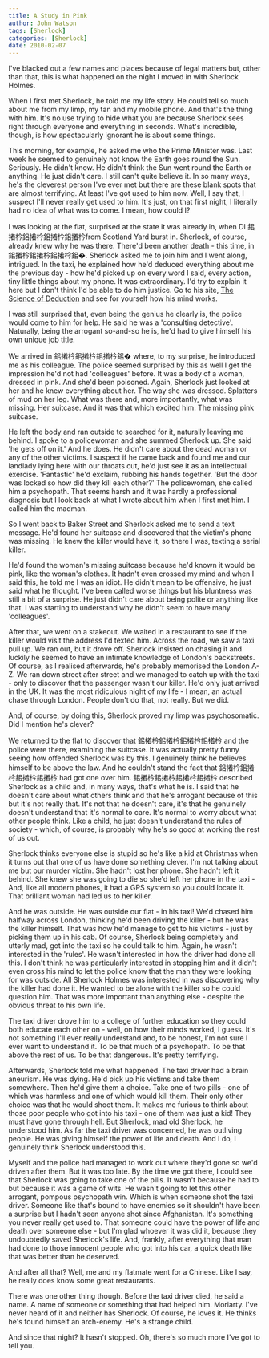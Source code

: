 ```yaml
---
title: A Study in Pink
author: John Watson
tags: [Sherlock]
categories: [Sherlock]
date: 2010-02-07 
---
```

I've blacked out a few names and places because of legal matters but, other than that, this is what happened on the night I moved in with Sherlock Holmes.

When I first met Sherlock, he told me my life story. He could tell so much about me from my limp, my tan and my mobile phone. And that's the thing with him. It's no use trying to hide what you are because Sherlock sees right through everyone and everything in seconds. What's incredible, though, is how spectacularly ignorant he is about some things.

This morning, for example, he asked me who the Prime Minister was. Last week he seemed to genuinely not know the Earth goes round the Sun. Seriously. He didn't know. He didn't think the Sun went round the Earth or anything. He just didn't care. I still can't quite believe it. In so many ways, he's the cleverest person I've ever met but there are these blank spots that are almost terrifying. At least I've got used to him now. Well, I say that, I suspect I'll never really get used to him. It's just, on that first night, I literally had no idea of what was to come. I mean, how could I?

I was looking at the flat, surprised at the state it was already in, when DI 鈻撯枔鈻撯枔鈻撯枔鈻撯枔from Scotland Yard burst in. Sherlock, of course, already knew why he was there. There'd been another death - this time, in 鈻撯枔鈻撯枔鈻撯枔鈻�. Sherlock asked me to join him and I went along, intrigued. In the taxi, he explained how he'd deduced everything about me the previous day - how he'd picked up on every word I said, every action, tiny little things about my phone. It was extraordinary. I'd try to explain it here but I don't think I'd be able to do him justice. Go to his site, [The Science of Deduction](http://www.thescienceofdeduction.co.uk/ "The Science of Deduction") and see for yourself how his mind works.

I was still surprised that, even being the genius he clearly is, the police would come to him for help. He said he was a 'consulting detective'. Naturally, being the arrogant so-and-so he is, he'd had to give himself his own unique job title.

We arrived in 鈻撯枔鈻撯枔鈻撯枔鈻� where, to my surprise, he introduced me as his colleague. The police seemed surprised by this as well I get the impression he'd not had 'colleagues' before. It was a body of a woman, dressed in pink. And she'd been poisoned. Again, Sherlock just looked at her and he knew everything about her. The way she was dressed. Splatters of mud on her leg. What was there and, more importantly, what was missing. Her suitcase. And it was that which excited him. The missing pink suitcase.

He left the body and ran outside to searched for it, naturally leaving me behind. I spoke to a policewoman and she summed Sherlock up. She said 'he gets off on it.' And he does. He didn't care about the dead woman or any of the other victims. I suspect if he came back and found me and our landlady lying here with our throats cut, he'd just see it as an intellectual exercise. 'Fantastic' he'd exclaim, rubbing his hands together. 'But the door was locked so how did they kill each other?' The policewoman, she called him a psychopath. That seems harsh and it was hardly a professional diagnosis but I look back at what I wrote about him when I first met him. I called him the madman.

So I went back to Baker Street and Sherlock asked me to send a text message. He'd found her suitcase and discovered that the victim's phone was missing. He knew the killer would have it, so there I was, texting a serial killer.

He'd found the woman's missing suitcase because he'd known it would be pink, like the woman's clothes. It hadn't even crossed my mind and when I said this, he told me I was an idiot. He didn't mean to be offensive, he just said what he thought. I've been called worse things but his bluntness was still a bit of a surprise. He just didn't care about being polite or anything like that. I was starting to understand why he didn't seem to have many 'colleagues'.

After that, we went on a stakeout. We waited in a restaurant to see if the killer would visit the address I'd texted him. Across the road, we saw a taxi pull up. We ran out, but it drove off. Sherlock insisted on chasing it and luckily he seemed to have an intimate knowledge of London's backstreets. Of course, as I realised afterwards, he's probably memorised the London A-Z. We ran down street after street and we managed to catch up with the taxi - only to discover that the passenger wasn't our killer. He'd only just arrived in the UK. It was the most ridiculous night of my life - I mean, an actual chase through London. People don't do that, not really. But we did.

And, of course, by doing this, Sherlock proved my limp was psychosomatic. Did I mention he's clever?

We returned to the flat to discover that 鈻撯枔鈻撯枔鈻撯枔鈻撯枔 and the police were there, examining the suitcase. It was actually pretty funny seeing how offended Sherlock was by this. I genuinely think he believes himself to be above the law. And he couldn't stand the fact that 鈻撯枔鈻撯枔鈻撯枔鈻撯枔 had got one over him. 鈻撯枔鈻撯枔鈻撯枔鈻撯枔 described Sherlock as a child and, in many ways, that's what he is. I said that he doesn't care about what others think and that he's arrogant because of this but it's not really that. It's not that he doesn't care, it's that he genuinely doesn't understand that it's normal to care. It's normal to worry about what other people think. Like a child, he just doesn't understand the rules of society - which, of course, is probably why he's so good at working the rest of us out.

Sherlock thinks everyone else is stupid so he's like a kid at Christmas when it turns out that one of us have done something clever. I'm not talking about me but our murder victim. She hadn't lost her phone. She hadn't left it behind. She knew she was going to die so she'd left her phone in the taxi - And, like all modern phones, it had a GPS system so you could locate it. That brilliant woman had led us to her killer.

And he was outside. He was outside our flat - in his taxi! We'd chased him halfway across London, thinking he'd been driving the killer - but he was the killer himself. That was how he'd manage to get to his victims - just by picking them up in his cab. Of course, Sherlock being completely and utterly mad, got into the taxi so he could talk to him. Again, he wasn't interested in the 'rules'. He wasn't interested in how the driver had done all this. I don't think he was particularly interested in stopping him and it didn't even cross his mind to let the police know that the man they were looking for was outside. All Sherlock Holmes was interested in was discovering why the killer had done it. He wanted to be alone with the killer so he could question him. That was more important than anything else - despite the obvious threat to his own life.

The taxi driver drove him to a college of further education so they could both educate each other on - well, on how their minds worked, I guess. It's not something I'll ever really understand and, to be honest, I'm not sure I ever want to understand it. To be that much of a psychopath. To be that above the rest of us. To be that dangerous. It's pretty terrifying.

Afterwards, Sherlock told me what happened. The taxi driver had a brain aneurism. He was dying. He'd pick up his victims and take them somewhere. Then he'd give them a choice. Take one of two pills - one of which was harmless and one of which would kill them. Their only other choice was that he would shoot them. It makes me furious to think about those poor people who got into his taxi - one of them was just a kid! They must have gone through hell. But Sherlock, mad old Sherlock, he understood him. As far the taxi driver was concerned, he was outliving people. He was giving himself the power of life and death. And I do, I genuinely think Sherlock understood this.

Myself and the police had managed to work out where they'd gone so we'd driven after them. But it was too late. By the time we got there, I could see that Sherlock was going to take one of the pills. It wasn't because he had to but because it was a game of wits. He wasn't going to let this other arrogant, pompous psychopath win. Which is when someone shot the taxi driver. Someone like that's bound to have enemies so it shouldn't have been a surprise but I hadn't seen anyone shot since Afghanistan. It's something you never really get used to. That someone could have the power of life and death over someone else - but I'm glad whoever it was did it, because they undoubtedly saved Sherlock's life. And, frankly, after everything that man had done to those innocent people who got into his car, a quick death like that was better than he deserved.

And after all that? Well, me and my flatmate went for a Chinese. Like I say, he really does know some great restaurants.

There was one other thing though. Before the taxi driver died, he said a name. A name of someone or something that had helped him. Moriarty. I've never heard of it and neither has Sherlock. Of course, he loves it. He thinks he's found himself an arch-enemy. He's a strange child.

And since that night? It hasn't stopped. Oh, there's so much more I've got to tell you.
